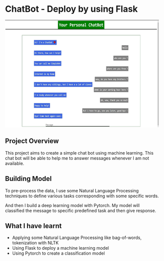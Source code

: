 # ChatBot - Deploy by using Flask


<img style="-webkit-user-select: none;margin: auto;cursor: zoom-in;" src="https://github.com/leminhviett/Chatbot/blob/master/data/SharedScreenshot.jpg" width="1000" height="350">


## Project Overview
This project aims to create a simple chat bot using machine learning. This chat bot will be able to help me to answer messages whenever I am not available.

##  Building Model
To pre-process the data, I use some Natural Language Processing techniques to define various tasks corresponding with some specific words.

And then I build a deep learning model with Pytorch. My model will classified the message to specific predefined task and then give response. 

## What I have learnt
- Applying some Natural Language Processing like bag-of-words, tokenization with NLTK
- Using Flask to deploy a machine learning model
- Using Pytorch to create a classification model
